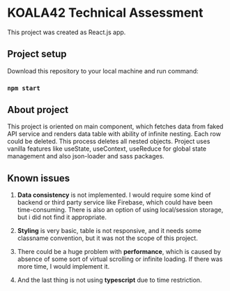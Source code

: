 # KOALA42 Technical Assessment

This project was created as React.js app.

## Project setup

Download this repository to your local machine and run command:

### `npm start`

## About project

This project is oriented on main component, which fetches data from faked API service and renders data table with ability of infinite nesting.
Each row could be deleted. This process deletes all nested objects.
Project uses vanilla features like useState, useContext, useReduce for global state management and also json-loader and sass packages.

## Known issues

1. **Data consistency** is not implemented. I would require some kind of backend or third party service like Firebase, which could have been time-consuming. There is also an option of using local/session storage, but i did not find it appropriate.

2. **Styling** is very basic, table is not responsive, and it needs some classname convention, but it was not the scope of this project.

3. There could be a huge problem with **performance**, which is caused by absence of some sort of virtual scrolling or infinite loading. If there was more time, I would implement it.

4. And the last thing is not using **typescript** due to time restriction.
